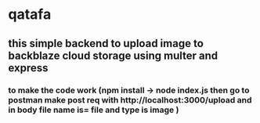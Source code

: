 # qatafa
## this simple backend to upload image to backblaze cloud storage using multer and express 
### to make the code work (npm install -> node index.js then go to postman make post req with http://localhost:3000/upload  and in body file name is= file and type is image )
 
